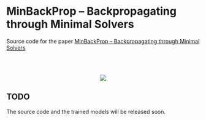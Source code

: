 # MinBackProp – Backpropagating through Minimal Solvers

Source code for the paper [MinBackProp – Backpropagating through Minimal Solvers](https://arxiv.org/abs/)

<br></br>
<p align="center">
  <img src="scheme-github.svg"/>
</p> 

## TODO
The source code and the trained models will be released soon.
